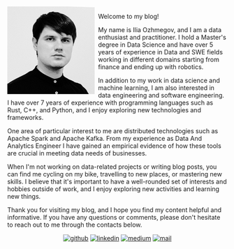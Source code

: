 <!--
.. title: About Me
.. slug: about
.. date: 2023-05-04 14:36:24 UTC+02:00
.. tags: 
.. category: 
.. link: 
.. description: 
.. type: text
-->

<img style="float: left; padding: 0 8px 0 0;" src="/images/me.jpeg" alt="alt text" width="200"/>

Welcome to my blog! 

My name is Ilia Ozhmegov, and I am a data enthusiast and practitioner. 
I hold a Master's degree in Data Science and have over 5 years of experience 
in Data and SWE fields working in different domains starting from finance and 
ending up with robotics.

<!-- ![alt text](/images/me.jpeg "Title") -->

In addition to my work in data science and machine learning, I am also 
interested in data engineering and software engineering. I have over 7 years 
of experience with programming languages such as Rust, C++, and Python, and I 
enjoy exploring new technologies and frameworks.

One area of particular interest to me are distributed technologies such as 
Apache Spark and Apache Kafka. From my experience as Data And Analytics 
Engineer I have gained an empirical evidence of how these tools are crucial in 
meeting data needs of businesses. 

When I'm not working on data-related projects or writing blog posts, you can 
find me cycling on my bike, travelling to new places, or mastering new skills. 
I believe that it's important to have a well-rounded set of interests and 
hobbies outside of work, and I enjoy exploring new activities and learning new 
things.

Thank you for visiting my blog, and I hope you find my content helpful and 
informative. If you have any questions or comments, please don't hesitate to 
reach out to me through the contacts below.

<p align="center">
  <a href="https://www.github.com/iliaozhmegov/ilia-ozhmegov/"><img alt="github" src="https://img.shields.io/badge/-iliaozhmegov-000000?style=flat-square&logo=GitHub&logoColor=white"></a>
  <a href="https://www.linkedin.com/in/ilia-ozhmegov/"><img alt="linkedin" src="https://img.shields.io/badge/-ilia.ozhmegov-000000?style=flat-square&logo=Linkedin&logoColor=white"></a>
  <a href="https://medium.com/@ilia.ozhmegov"><img alt="medium" src="https://img.shields.io/badge/-@ilia.ozhmegov-000000?style=flat-square&labelColor=000000&logo=Medium"></a>
  <a href="mailto:ilia.Ozhmegov@gmail.com"><img alt="mail" src="https://img.shields.io/badge/-ilia.ozhmegov@gmail.com-000000?style=flat-square&logo=Gmail&logoColor=white"></a>
</p>

